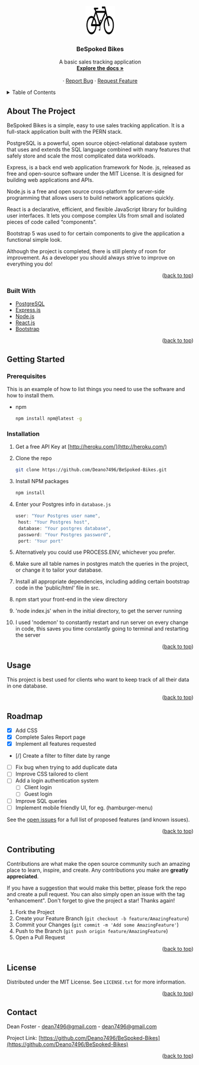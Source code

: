 <div id="top"></div>

<br />
<div align="center">
  <a href="https://github.com/Deano7496/BeSpoked-Bikes">
    <img src="view/public/bespokedLogo.png" alt="Logo" width="80" height="80">
  </a>

  <h3 align="center">BeSpoked Bikes</h3>

  <p align="center">
    A basic sales tracking application
    <br />
    <a href="https://github.com/Deano7496/BeSpoked-Bikes/blob/main/README.md"><strong>Explore the docs »</strong></a>
    <br />
    <br />
    ·
    <a href="https://github.com/Deano7496/BeSpoked-Bikes/issues">Report Bug</a>
    ·
    <a href="https://github.com/Deano7496/BeSpoked-Bikes/issues">Request Feature</a>
  </p>
</div>




<details>
  <summary>Table of Contents</summary>
  <ol>
    <li>
      <a href="#about-the-project">About The Project</a>
      <ul>
        <li><a href="#built-with">Built With</a></li>
      </ul>
    </li>
    <li>
      <a href="#getting-started">Getting Started</a>
      <ul>
        <li><a href="#prerequisites">Prerequisites</a></li>
        <li><a href="#installation">Installation</a></li>
      </ul>
    </li>
    <li><a href="#usage">Usage</a></li>
    <li><a href="#roadmap">Roadmap</a></li>
    <li><a href="#contributing">Contributing</a></li>
    <li><a href="#license">License</a></li>
    <li><a href="#contact">Contact</a></li>
  </ol>
</details>



## About The Project

BeSpoked Bikes is a simple, easy to use sales tracking application. It is a full-stack application built with the PERN stack. 

PostgreSQL is a powerful, open source object-relational database system that uses and extends the SQL language combined with many features that safely store and scale the most complicated data workloads.

Express, is a back end web application framework for Node. js, released as free and open-source software under the MIT License. It is designed for building web applications and APIs. 

Node.js is a free and open source cross-platform for server-side programming that allows users to build network applications quickly.

React is a declarative, efficient, and flexible JavaScript library for building user interfaces. It lets you compose complex UIs from small and isolated pieces of code called “components”.

Bootstrap 5 was used to for certain components to give the application a functional simple look.

Although the project is completed, there is still plenty of room for improvement. As a developer you should always strive to improve on everything you do!

<p align="right">(<a href="#top">back to top</a>)</p>



### Built With

* [PostgreSQL](https://www.postgresql.org)
* [Express.js](https://expressjs.com/)
* [Node.js](https://nodejs.org/en/)
* [React.js](https://reactjs.org/)
* [Bootstrap](https://getbootstrap.com)


<p align="right">(<a href="#top">back to top</a>)</p>




## Getting Started

### Prerequisites

This is an example of how to list things you need to use the software and how to install them.
* npm
  ```sh
  npm install npm@latest -g
  ```

### Installation

1. Get a free API Key at [http://heroku.com/](http://heroku.com/)
2. Clone the repo
   ```sh
   git clone https://github.com/Deano7496/BeSpoked-Bikes.git
   ```
3. Install NPM packages
   ```sh
   npm install
   ```
4. Enter your Postgres info in `database.js`
   ```js
   user: "Your Postgres user name",
    host: "Your Postgres host",
    database: "Your postgres database",
    password: "Your Postgres password",
    port: 'Your port'
   ```
5. Alternatively you could use PROCESS.ENV, whichever you prefer.

6. Make sure all table names in postgres match the queries in the project, or change it to tailor your database.
7. Install all appropriate dependencies, including adding certain bootstrap code in the 'public/html' file in src.
8. npm start your front-end in the view directory
9. 'node index.js' when in the initial directory, to get the server running
10. I used 'nodemon' to constantly restart and run server on every change in code, this saves you time constantly going to terminal and restarting the server

<p align="right">(<a href="#top">back to top</a>)</p>



## Usage

This project is best used for clients who want to keep track of all their data in one database.


<p align="right">(<a href="#top">back to top</a>)</p>



## Roadmap

- [x] Add CSS
- [x] Complete Sales Report page
- [x] Implement all features requested
- [/] Create a filter to filter date by range
- [ ] Fix bug when trying to add duplicate data
- [ ] Improve CSS tailored to client
- [ ] Add a login authentication system
    - [ ] Client login
    - [ ] Guest login
- [ ] Improve SQL queries
- [ ] Implement mobile friendly UI, for eg. (hamburger-menu)

See the [open issues](https://github.com/Deano7496/BeSpoked-Bikes/issues) for a full list of proposed features (and known issues).

<p align="right">(<a href="#top">back to top</a>)</p>



## Contributing

Contributions are what make the open source community such an amazing place to learn, inspire, and create. Any contributions you make are **greatly appreciated**.

If you have a suggestion that would make this better, please fork the repo and create a pull request. You can also simply open an issue with the tag "enhancement".
Don't forget to give the project a star! Thanks again!

1. Fork the Project
2. Create your Feature Branch (`git checkout -b feature/AmazingFeature`)
3. Commit your Changes (`git commit -m 'Add some AmazingFeature'`)
4. Push to the Branch (`git push origin feature/AmazingFeature`)
5. Open a Pull Request

<p align="right">(<a href="#top">back to top</a>)</p>



## License

Distributed under the MIT License. See `LICENSE.txt` for more information.

<p align="right">(<a href="#top">back to top</a>)</p>



## Contact

Dean Foster - [dean7496@gmail.com](dean7496@gmail.com) - dean7496@gmail.com

Project Link: [https://github.com/Deano7496/BeSpoked-Bikes](https://github.com/Deano7496/BeSpoked-Bikes)

<p align="right">(<a href="#top">back to top</a>)</p>
